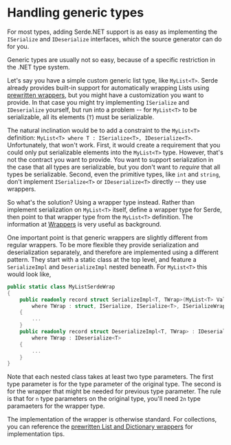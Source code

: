 # Handling generic types

For most types, adding Serde.NET support is as easy as implementing the `ISerialize` and `IDeserialize` interfaces, which the source generator can do for you.

Generic types are usually not so easy, because of a specific restriction in the .NET type system.

Let's say you have a simple custom generic list type, like `MyList<T>`. Serde already provides built-in support for automatically wrapping Lists using [prewritten wrappers](https://github.com/serdedotnet/serde/blob/main/src/serde/Wrappers.List.cs), but you might have a customization you want to provide. In that case you might try implementing `ISerialize` and `IDeserialize` yourself, but run into a problem -- for `MyList<T>` to be serializable, all its elements (`T`) must be serializable.

The natural inclination would be to add a constraint to the `MyList<T>` definition: `MyList<T> where T : ISerialize<T>, IDeserialize<T>`. Unfortunately, that won't work. First, it would create a requirement that you could only put serializable elements into the `MyList<T>` type. However, that's not the contract you want to provide. You want to support serialization in the case that all types are serializable, but you don't want to _require_ that all types be serializable. Second, even the primitive types, like `int` and `string`, don't implement `ISerialize<T>` or `IDeserialize<T>` directly -- they use wrappers.

So what's the solution? Using a wrapper type instead. Rather than implement serialization on `MyList<T>` itself, define a wrapper type for Serde, then point to that wrapper type from the `MyList<T>` definition. The information at [Wrappers](./generator/wrappers.md) is very useful as background.

One important point is that generic wrappers are slightly different from regular wrappers. To be more flexible they provide serialization and deserialization separately, and therefore are implemented using a different pattern. They start with a static class at the top level, and feature a `SerializeImpl` and `DeserializeImpl` nested beneath. For `MyList<T>` this would look like,

```C#
public static class MyListSerdeWrap
{
    public readonly record struct SerializeImpl<T, TWrap>(MyList<T> Value) : ISerialize, ISerialize<MyList<T>>
        where TWrap : struct, ISerialize, ISerialize<T>, ISerializeWrap<T, TWrap>
    {
        ...
    }
    public readonly record struct DeserializeImpl<T, TWrap> : IDeserialize<MyList<T>>
        where TWrap : IDeserialize<T>
    {
        ...
    }
}
```

Note that each nested class takes at least two type parameters. The first type parameter is for the type parameter of the original type. The second is for the wrapper that might be needed for previous type parameter. The rule is that for `n` type parameters on the original type, you'll need `2n` type paramaeters for the wrapper type.

The implementation of the wrapper is otherwise standard. For collections, you can reference the [prewritten List and Dictionary wrappers](https://github.com/serdedotnet/serde/blob/main/src/serde/Wrappers.List.cs) for implementation tips.